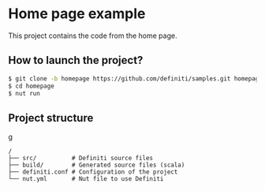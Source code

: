 # Home page example

This project contains the code from the home page.

## How to launch the project?

```bash
$ git clone -b homepage https://github.com/definiti/samples.git homepage
$ cd homepage
$ nut run
```

## Project structure
g
```
/
├── src/          # Definiti source files
├── build/        # Generated source files (scala)
├── definiti.conf # Configuration of the project
└── nut.yml       # Nut file to use Definiti
```